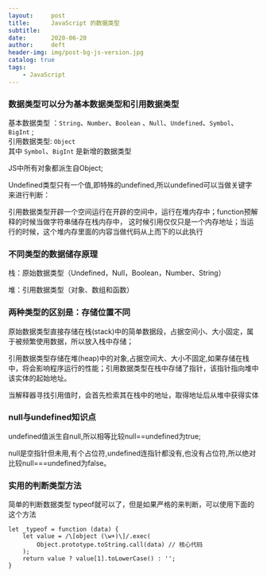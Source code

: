 ```yaml
---
layout:     post
title:      JavaScript 的数据类型
subtitle:  
date:       2020-06-20
author:     deft
header-img: img/post-bg-js-version.jpg
catalog: true
tags:
    - JavaScript
---
```


### 数据类型可以分为**基本数据类型**和**引用数据类型**  
基本数据类型 ：`String`、`Number`、`Boolean` 、`Null`、`Undefined`、`Symbol`、`BigInt` ;  
引用数据类型: `Object`  
其中 `Symbol`、`BigInt` 是新增的数据类型  

JS中所有对象都派生自Object;  

Undefined类型只有一个值,即特殊的undefined,所以undefined可以当做关键字来进行判断：  

引用数据类型开辟一个空间运行在开辟的空间中，运行在堆内存中；function预解释的时候当做字符串储存在栈内存中， 这时候引用仅仅只是一个内存地址；当运行的时候，这个堆内存里面的内容当做代码从上而下的以此执行  

### 不同类型的数据储存原理  
栈：原始数据类型（Undefined，Null，Boolean，Number、String）  

堆：引用数据类型（对象、数组和函数）  




### 两种类型的区别是：存储位置不同  
原始数据类型直接存储在栈(stack)中的简单数据段，占据空间小、大小固定，属于被频繁使用数据，所以放入栈中存储；  

引用数据类型存储在堆(heap)中的对象,占据空间大、大小不固定,如果存储在栈中，将会影响程序运行的性能；引用数据类型在栈中存储了指针，该指针指向堆中该实体的起始地址。  


当解释器寻找引用值时，会首先检索其在栈中的地址，取得地址后从堆中获得实体  

### null与undefined知识点
undefined值派生自null,所以相等比较null==undefined为true;  

null是空指针但未用,有个占位符,undefined连指针都没有,也没有占位符,所以绝对比较null===undefined为false。  

### 实用的判断类型方法
简单的判断数据类型 typeof就可以了，但是如果严格的来判断，可以使用下面的这个方法  

    let _typeof = function (data) {
        let value = /\[object (\w+)\]/.exec(
            Object.prototype.toString.call(data) // 核心代码
        );
        return value ? value[1].toLowerCase() : '';
    }
